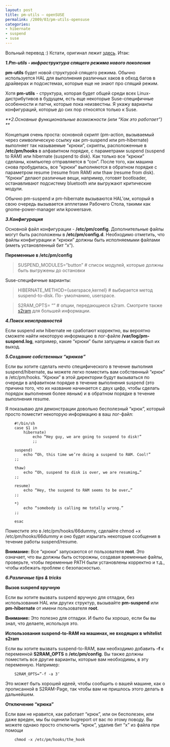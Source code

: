 ```yaml
---
layout: post
title: pm-utils — openSUSE
permalink: /2009/03/pm-utils-opensuse
categories:
- hibernate
- suspend
- suse
---
```


Вольный перевод :) Кстати, оригинал лежит [здесь](http://en.opensuse.org/Pm-utils_10.2). Итак:

<!--more-->

_**1.Pm-utils - инфраструктура спящего режима нового поколения**_

**pm-utils** будет новой структурой спящего режима. Обычно используется HAL для выполнения различных хаков в обход багов в драйверах и подсистемах, которые еще не знают про спящий режим.

Хотя **pm-utils** - структура, которая будет общей среди всех Linux-дистрибутивов в будущем, есть еще некоторые Suse-специфичные особенности и
патчи, которые пока неизвестны. Я укажу варианты конфигураций, которые до сих
пор относятся только к Suse.

_**2.Основные функциональные возможности (или “Как это работает”) **_

Концепция очень проста: основной скрипт (pm-action, вызываемый через
символическую ссылку как pm-suspend или pm-hibernate) выполняет так называемые
“крюки”, скрипты, расположенные в **/etc/pm/hooks** в алфавитном порядке, с
параметрами suspend (suspend to RAM) или hibernate (suspend to disk). Как
только все “крюки” сделаны, компьютер отправляется в “сон”. После того, как
машина снова пробудилась, все “крюки” выполняются в обратном порядке с
параметром resume (resume from RAM) или thaw (resume from disk). “Крюки”
делают различные вещи, например, готовят bootloader, останавливают подсистему
bluetooth или выгружают критические модули.

Обычно pm-suspend и pm-hibernate вызываются HAL’ом, который в свою очередь
вызывается апплетами Рабочего Стола, такими как gnome-power-manager или
kpowersave.

_**3.Конфигурация**_

Основной файл конфигурации - **/etc/pm/config**. Дополнительные файлы могут
быть расположены в **/etc/pm/config.d**. Необходимо отметить, что файлы
конфигурации и “крюки” должны быть исполняемыми файлами (иметь установленный
бит “x”).

**Переменные в /etc/pm/config**

> SUSPEND_MODULES=”button” # список модулей, которые должны быть выгружены до
остановки

Suse-специфичные варианты:

> HIBERNATE_METHOD={userspace,kernel} # выбирается метод suspend-to-disk. По-
умолчанию, userspace.

>

> S2RAM_OPTS= “” # опции, передающиеся s2ram. Смотрите также
[s2ram](http://en.opensuse.org/S2ram) для большей информации.

_**4.Поиск неисправностей**_

Если suspend или hibernate не сработают корректно, вы вероятно сможете найти
некоторую информацию в лог-файле **/var/log/pm-suspend.log**, например, какие
“крюки” были запущены и каков был их выход.

_**5.Создание собственных “крюков”**_

Если вы хотите сделать нечто специфического в течение выполния
suspend/hibernate, вы можете легко поместить вам собственный “крюк” в
/etc/pm/hooks. “Крюки” в этой директории будут вызываться по очереди в
алфавитном порядке в течение выполнения suspend (это причина того, что их
название начинается с двух цифр, чтобы сделать порядок выполнения более явным)
и в обратном порядке в течение выполнения resume.

Я показываю для демонстрации довольно бесполезный “крюк”, который просто
поместит некоторую информацию в ваш лог-файл:

		#!/bin/sh
		case $1 in
			hibernate)
				echo “Hey guy, we are going to suspend to disk!”
				;;

		suspend)
			echo “Oh, this time we’re doing a suspend to RAM. Cool!”
		;;

		thaw)
			echo “Oh, suspend to disk is over, we are resuming…”
		;;

		resume)
			echo “Hey, the suspend to RAM seems to be over…”
		;;

		*)
			echo “somebody is calling me totally wrong.”
		;;

		esac

Поместите это в /etc/pm/hooks/66dummy, сделайте chmod +x /etc/pm/hooks/66dummy
и оно будет изрыгать некоторые ссобщения в течение работы suspend/resume.

**Внимание:** Все “крюки” запускаются от пользователя **root**. Это означает, что вы должны быть осторожны, создавая временные файлы, проверьте, чтобы переменные PATH были установлены корректно и т.д., чтобы избежать проблем с безопасностью.

_**6.Различные tips & tricks**_

**Вызов suspend вручную**

Если вы хотите вызвать suspend вручную для отладки, без использования HAL или
других структур, вызывайте **pm-suspend** или **pm-hibernate** от имени
пользователя **root**.

**Внимание:** Это полезно для отладки. И было бы хорошо, если бы вы знал, что делаете, используя это.

**Использования suspend-to-RAM на машинах, не входящих в whitelist s2ram**

Если вы хотите вызвать suspend-to-RAM, вам необходимо добавить **-f** к
переменной **S2RAM_OPTS** в **/etc/pm/config**. Вы также должны поместить все
другие варианты, которые вам необходимы, в эту переменную. Например:

		S2RAM_OPTS=”-f -a 3″

Это может быть хорошей идеей, чтобы сообщить о вашей машине, как о прописанной
в S2RAM-Page, так чтобы вам не пришлось этого делать в дальнейшем.

**Отключение “крюка”**

Если вам не нравится, как работает “крюк”, или он бесполезен, или даже вреден,
мы бы оценили bugreport от вас по этому поводу. Вы можете однако просто
отключить “крюк”, удалив бит “x” из файла при помощи

		chmod -x /etc/pm/hooks/the_hook

